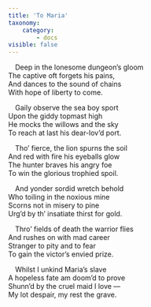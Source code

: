 ```yaml
---
title: 'To Maria'
taxonomy:
    category:
        - docs
visible: false
---
```


&emsp;Deep in the lonesome dungeon’s gloom  
The captive oft forgets his pains,  
And dances to the sound of chains  
With hope of liberty to come.  

&emsp;Gaily observe the sea boy sport  
Upon the giddy topmast high  
He mocks the willows and the sky  
To reach at last his dear-lov’d port.  

&emsp;Tho’ fierce, the lion spurns the soil  
And red with fire his eyeballs glow  
The hunter braves his angry foe  
To win the glorious trophied spoil.  

&emsp;And yonder sordid wretch behold  
Who toiling in the noxious mine  
Scorns not in misery to pine  
Urg’d by th’ insatiate thirst for gold.  

&emsp;Thro’ fields of death the warrior flies  
And rushes on with mad career  
Stranger to pity and to fear  
To gain the victor’s envied prize.  

&emsp;Whilst I unkind Maria’s slave  
A hopeless fate am doom’d to prove  
Shunn’d by the cruel maid I love —  
My lot despair, my rest the grave.  